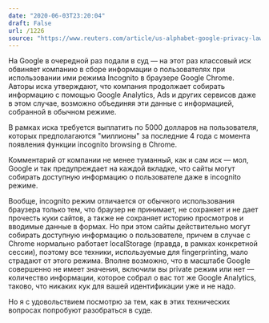 ```yaml
---
date: "2020-06-03T23:20:04"
draft: False
url: /1226
source: "https://www.reuters.com/article/us-alphabet-google-privacy-lawsuit/google-faces-5-billion-lawsuit-in-u-s-for-tracking-private-internet-use-idUSKBN23933H?il=0&mod=article_inline"
---
```


На Google в очередной раз подали в суд — на этот раз классовый иск обвиняет компанию в сборе информации о пользователях при использовании ими режима Incognito в браузере Google Chrome. Авторы иска утверждают, что компания продолжает собирать информацию с помощью Google Analytics, Ads и других сервисов даже в этом случае, возможно объединяя эти данные с информацией, собранной в обычном режиме.

В рамках иска требуется выплатить по 5000 долларов на пользователя, которых предполагаются "миллионы" за последние 4 года с момента появления функции incognito browsing в Chrome.

Комментарий от компании не менее туманный, как и сам иск — мол, Google и так предупреждает на каждой вкладке, что сайты могут собирать доступную информацию о пользователе даже в incognito режиме.

Вообще, incognito режим отличается от обычного использования браузера только тем, что браузер не принимает, не сохраняет и не дает прочесть куки сайтов, а также не сохраняет историю просмотров и вводимые данные в формах. Но при этом сайты действительно могут собирать доступную информацию о пользователе, причем в случае с Chrome нормально работает localStorage (правда, в рамках конкретной сессии), поэтому все техники, используемые для fingerprinting, мало страдают от этого режима. Вполне возможно, что в масштабе Google совершенно не имеет значения, включили вы private режим или нет — количество информации, которое собрал о вас тот же Google Analytics, таково, что никаких кук для вашей идентификации уже и не надо.

Но я с удовольствием посмотрю за тем, как в этих технических вопросах попробуют разобраться в суде.
